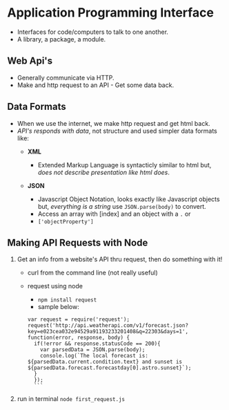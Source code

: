 # Application Programming Interface

- Interfaces for code/computers to talk to one another.
- A library, a package, a module.

## Web Api's

- Generally communicate via HTTP.
- Make and http request to an API - Get some data back.

## Data Formats

- When we use the internet, we make http request and get html back.
- *API's responds with data*, not structure and used simpler data formats like:
  - **XML**
    - Extended Markup Language is syntacticly similar to html but, *does not describe presentation like html does*.

  - **JSON**
    - Javascript Object Notation, looks exactly like Javascript objects but, *everything is a string* use ```JSON.parse(body)```  to convert.
    - Access an array with [index] and an object with a ```.``` or
    - ```['objectProperty']```

## Making API Requests with Node

1. Get an info from a website's API thru request, then do something with it!
      - curl from the command line (not really useful)

      - request using node
          - ```npm install request```
          - sample below:  
          ```
          var request = require('request');
          request('http://api.weatherapi.com/v1/forecast.json?key=e023cea032e94529a91193233201408&q=22303&days=1', function(error, response, body) {
            if(!error && response.statusCode == 200){
              var parsedData = JSON.parse(body);
              console.log(`The local forecast is: ${parsedData.current.condition.text} and sunset is ${parsedData.forecast.forecastday[0].astro.sunset}`);
            }
            });
            ```
 2. run in terminal ```node first_request.js```
